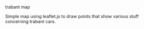 trabant map

Simple map using leaflet.js to draw points that show various stuff concerning trabant cars.
